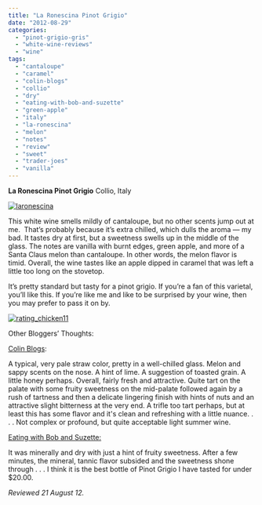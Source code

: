 ```yaml
---
title: "La Ronescina Pinot Grigio"
date: "2012-08-29"
categories: 
  - "pinot-grigio-gris"
  - "white-wine-reviews"
  - "wine"
tags: 
  - "cantaloupe"
  - "caramel"
  - "colin-blogs"
  - "collio"
  - "dry"
  - "eating-with-bob-and-suzette"
  - "green-apple"
  - "italy"
  - "la-ronescina"
  - "melon"
  - "notes"
  - "review"
  - "sweet"
  - "trader-joes"
  - "vanilla"
---
```


**La Ronescina Pinot Grigio** Collio, Italy

[![](http://s3.amazonaws.com/thegourmez-wpmedia/2012/08/laronescina.jpg "laronescina")](http://s3.amazonaws.com/thegourmez-wpmedia/2012/08/laronescina.jpg)

This white wine smells mildly of cantaloupe, but no other scents jump out at me.  That’s probably because it’s extra chilled, which dulls the aroma — my bad. It tastes dry at first, but a sweetness swells up in the middle of the glass. The notes are vanilla with burnt edges, green apple, and more of a Santa Claus melon than cantaloupe. In other words, the melon flavor is timid. Overall, the wine tastes like an apple dipped in caramel that was left a little too long on the stovetop.

It’s pretty standard but tasty for a pinot grigio. If you’re a fan of this varietal, you’ll like this. If you’re like me and like to be surprised by your wine, then you may prefer to pass it on by.

[![](http://s3.amazonaws.com/thegourmez-wpmedia/2009/02/rating_chicken11.gif "rating_chicken11")](http://s3.amazonaws.com/thegourmez-wpmedia/2009/02/rating_chicken11.gif)

Other Bloggers’ Thoughts:

[Colin Blogs](http://colintalcroft.blogspot.com/2011/08/wines-im-drinking-2009-la-ronescina.html):

A typical, very pale straw color, pretty in a well-chilled glass. Melon and sappy scents on the nose. A hint of lime. A suggestion of toasted grain. A little honey perhaps. Overall, fairly fresh and attractive. Quite tart on the palate with some fruity sweetness on the mid-palate followed again by a rush of tartness and then a delicate lingering finish with hints of nuts and an attractive slight bitterness at the very end. A trifle too tart perhaps, but at least this has some flavor and it's clean and refreshing with a little nuance. . . . Not complex or profound, but quite acceptable light summer wine.

[Eating with Bob and Suzette:](http://eatingwithbobandsuzette.blogspot.com/2012/02/february-14-2012-food-shopping-and.html)

It was minerally and dry with just a hint of fruity sweetness. After a few minutes, the mineral, tannic flavor subsided and the sweetness shone through . . . I think it is the best bottle of Pinot Grigio I have tasted for under $20.00.

_Reviewed 21 August 12._
